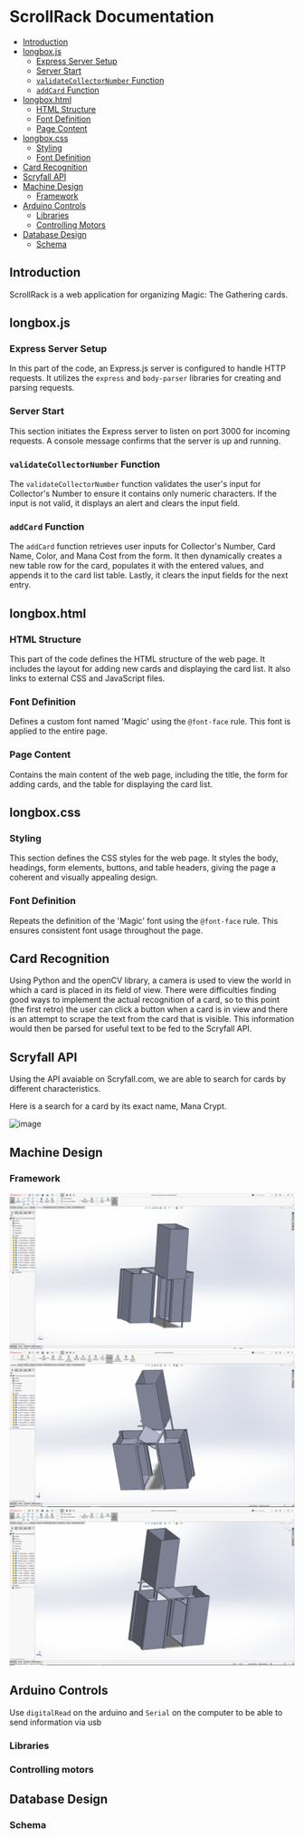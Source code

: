 # ScrollRack Documentation

- [Introduction](#introduction)
- [longbox.js](#longboxjs)
  - [Express Server Setup](#express-server-setup)
  - [Server Start](#server-start)
  - [`validateCollectorNumber` Function](#validatecollectornumber-function)
  - [`addCard` Function](#addcard-function)
- [longbox.html](#longboxhtml)
  - [HTML Structure](#html-structure)
  - [Font Definition](#font-definition)
  - [Page Content](#page-content)
- [longbox.css](#longboxcss)
  - [Styling](#styling)
  - [Font Definition](#font-definition-css)
- [Card Recognition](#card-recognition)
- [Scryfall API](#scryfall-api)
- [Machine Design](#machine-design)
  - [Framework](#framework)
- [Arduino Controls](#arduino-controls)
    - [Libraries](#libraries)
    - [Controlling Motors](#controlling-motors)
- [Database Design](#database-design)
    - [Schema](#schema)


## Introduction

ScrollRack is a web application for organizing Magic: The Gathering cards.

## longbox.js

### Express Server Setup

In this part of the code, an Express.js server is configured to handle HTTP requests. It utilizes the `express` and `body-parser` libraries for creating and parsing requests.

### Server Start

This section initiates the Express server to listen on port 3000 for incoming requests. A console message confirms that the server is up and running.

### `validateCollectorNumber` Function

The `validateCollectorNumber` function validates the user's input for Collector's Number to ensure it contains only numeric characters. If the input is not valid, it displays an alert and clears the input field.

### `addCard` Function

The `addCard` function retrieves user inputs for Collector's Number, Card Name, Color, and Mana Cost from the form. It then dynamically creates a new table row for the card, populates it with the entered values, and appends it to the card list table. Lastly, it clears the input fields for the next entry.

## longbox.html

### HTML Structure

This part of the code defines the HTML structure of the web page. It includes the layout for adding new cards and displaying the card list. It also links to external CSS and JavaScript files.

### Font Definition

Defines a custom font named 'Magic' using the `@font-face` rule. This font is applied to the entire page.

### Page Content

Contains the main content of the web page, including the title, the form for adding cards, and the table for displaying the card list.

## longbox.css

### Styling

This section defines the CSS styles for the web page. It styles the body, headings, form elements, buttons, and table headers, giving the page a coherent and visually appealing design.

### Font Definition

Repeats the definition of the 'Magic' font using the `@font-face` rule. This ensures consistent font usage throughout the page.

## Card Recognition
Using Python and the openCV library, a camera is used to view the world in which a card is placed in its field of view.
There were difficulties finding good ways to implement the actual recognition of a card, so to this point (the first retro) the user can click a button when a card is in view and there is an attempt to scrape the text from the card that is visible. This information would then be parsed for useful text to be fed to the Scryfall API.

## Scryfall API

Using the API avaiable on Scryfall.com, we are able to search for cards by different characteristics.

Here is a search for a card by its exact name, Mana Crypt.

![image](https://github.com/TroyChiasson/LongBox/assets/45201515/d62c9bbb-e63d-42b4-9833-d58f77681988)

## Machine Design

### Framework
![Dashboard](backRear.PNG)
![Dashboard](rightFrontal.PNG)
![Dashboard](LeftFrontal.PNG)

## Arduino Controls

Use `digitalRead` on the arduino and `Serial` on the computer to be able to send information via usb

### Libraries

### Controlling motors

## Database Design

### Schema




